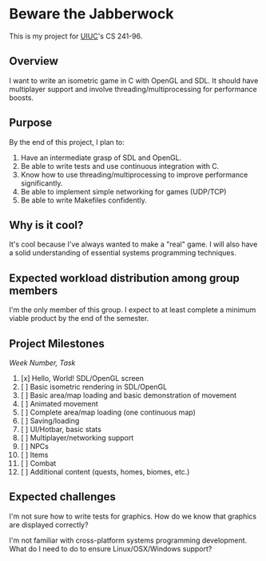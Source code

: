 # Beware the Jabberwock

This is my project for [UIUC](http://cs.illinois.edu/)'s CS 241-96.

## Overview
I want to write an isometric game in C with OpenGL and SDL. It should have multiplayer support and involve threading/multiprocessing for performance boosts.

## Purpose
By the end of this project, I plan to:

1. Have an intermediate grasp of SDL and OpenGL.
2. Be able to write tests and use continuous integration with C.
3. Know how to use threading/multiprocessing to improve performance significantly.
4. Be able to implement simple networking for games (UDP/TCP)
5. Be able to write Makefiles confidently.

## Why is it cool?
It's cool because I've always wanted to make a "real" game. I will also have a solid understanding of essential systems programming techniques.

## Expected workload distribution among group members
I'm the only member of this group. I expect to at least complete a minimum viable product by the end of the semester.

## Project Milestones

*Week Number, Task*

1. [x] Hello, World! SDL/OpenGL screen
2. [ ] Basic isometric rendering in SDL/OpenGL
3. [ ] Basic area/map loading and basic demonstration of movement
4. [ ] Animated movement
5. [ ] Complete area/map loading (one continuous map)
6. [ ] Saving/loading
7. [ ] UI/Hotbar, basic stats
8. [ ] Multiplayer/networking support
9. [ ] NPCs
10. [ ] Items
11. [ ] Combat
12. [ ] Additional content (quests, homes, biomes, etc.)

## Expected challenges
I'm not sure how to write tests for graphics. How do we know that graphics are displayed correctly?

I'm not familiar with cross-platform systems programming development. What do I need to do to ensure Linux/OSX/Windows support?